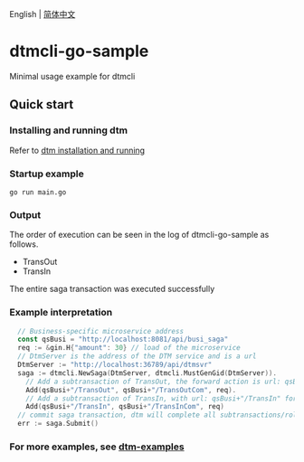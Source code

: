 English | [简体中文](https://github.com/dtm-labs/dtmcli-go-sample/blob/main/doc/README-cn.md)

# dtmcli-go-sample
Minimal usage example for dtmcli

## Quick start

### Installing and running dtm

Refer to [dtm installation and running](https://en.dtm.pub/guide/install.html)

### Startup example

```
go run main.go
```

### Output

The order of execution can be seen in the log of dtmcli-go-sample as follows.

- TransOut
- TransIn

The entire saga transaction was executed successfully

### Example interpretation

``` GO
  // Business-specific microservice address
  const qsBusi = "http://localhost:8081/api/busi_saga"
  req := &gin.H{"amount": 30} // load of the microservice
  // DtmServer is the address of the DTM service and is a url
  DtmServer := "http://localhost:36789/api/dtmsvr"
  saga := dtmcli.NewSaga(DtmServer, dtmcli.MustGenGid(DtmServer)).
    // Add a subtransaction of TransOut, the forward action is url: qsBusi+"/TransOut" and the compensating action is url: qsBusi+"/TransOutCom"
    Add(qsBusi+"/TransOut", qsBusi+"/TransOutCom", req).
    // Add a subtransaction of TransIn, with url: qsBusi+"/TransIn" for the forward operation and url: qsBusi+"/TransInCom" for the compensating operation
    Add(qsBusi+"/TransIn", qsBusi+"/TransInCom", req)
  // commit saga transaction, dtm will complete all subtransactions/rollback all subtransactions
  err := saga.Submit()
```

### For more examples, see [dtm-examples](https://github.com/dtm-labs/dtm-examples)
